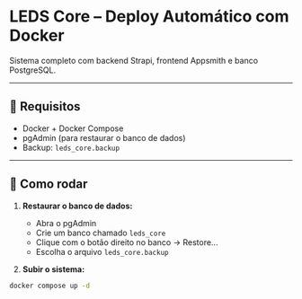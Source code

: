 # LEDS Core – Deploy Automático com Docker

Sistema completo com backend Strapi, frontend Appsmith e banco PostgreSQL.

---

## 🧩 Requisitos

- Docker + Docker Compose
- pgAdmin (para restaurar o banco de dados)
- Backup: `leds_core.backup`

---

## 🚀 Como rodar

1. **Restaurar o banco de dados:**

   - Abra o pgAdmin
   - Crie um banco chamado `leds_core`
   - Clique com o botão direito no banco → Restore...
   - Escolha o arquivo `leds_core.backup`

2. **Subir o sistema:**

```bash
docker compose up -d
